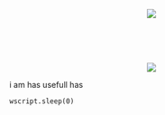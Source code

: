 <p align="center">
    <img src="https://discord.c99.nl/widget/theme-3/454806607830974488.png">
</p><br/><br/><br/>

<p align="center">
    <code><img src="https://github-readme-stats.vercel.app/api/top-langs/?username=TaxMachine&theme=onedark&custom_title=Stupid%20languages%20i%20use"></code>
</p>

i am has usefull has 
```vbscript
wscript.sleep(0)
```
